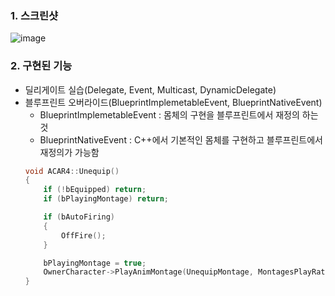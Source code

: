 ### 1. 스크린샷
![image](https://github.com/user-attachments/assets/fd800e7a-78a6-458e-a848-538369663af4)

### 2. 구현된 기능
- 딜리게이트 실습(Delegate, Event, Multicast, DynamicDelegate)
- 블루프린트 오버라이드(BlueprintImplemetableEvent, BlueprintNativeEvent)
  - BlueprintImplemetableEvent : 몸체의 구현을 블루프린트에서 재정의 하는 것
  - BlueprintNativeEvent : C++에서 기본적인 몸체를 구현하고 블루프린트에서 재정의가 가능함
  ```c++
  void ACAR4::Unequip()
  {
	  if (!bEquipped) return;
	  if (bPlayingMontage) return;

	  if (bAutoFiring)
	  {
		  OffFire();
	  }

	  bPlayingMontage = true;
	  OwnerCharacter->PlayAnimMontage(UnequipMontage, MontagesPlayRate);
  }
  ```
